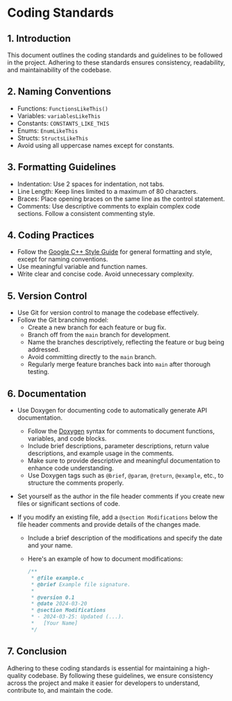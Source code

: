 # Coding Standards

## 1. Introduction

This document outlines the coding standards and guidelines to be followed in the project. Adhering to these standards ensures consistency, readability, and maintainability of the codebase.

## 2. Naming Conventions

- Functions: `FunctionsLikeThis()`
- Variables: `variablesLikeThis`
- Constants: `CONSTANTS_LIKE_THIS`
- Enums: `EnumLikeThis`
- Structs: `StructsLikeThis`
- Avoid using all uppercase names except for constants.

## 3. Formatting Guidelines

- Indentation: Use 2 spaces for indentation, not tabs.
- Line Length: Keep lines limited to a maximum of 80 characters.
- Braces: Place opening braces on the same line as the control statement.
- Comments: Use descriptive comments to explain complex code sections. Follow a consistent commenting style.

## 4. Coding Practices

- Follow the [Google C++ Style Guide](https://google.github.io/styleguide/cppguide.html) for general formatting and style, except for naming conventions.
- Use meaningful variable and function names.
- Write clear and concise code. Avoid unnecessary complexity.

## 5. Version Control

- Use Git for version control to manage the codebase effectively.
- Follow the Git branching model:
  - Create a new branch for each feature or bug fix.
  - Branch off from the `main` branch for development.
  - Name the branches descriptively, reflecting the feature or bug being addressed.
  - Avoid committing directly to the `main` branch.
  - Regularly merge feature branches back into `main` after thorough testing.

## 6. Documentation

- Use Doxygen for documenting code to automatically generate API documentation.

  - Follow the [Doxygen](https://fnch.users.sourceforge.net/doxygen_c.html) syntax for comments to document functions, variables, and code blocks.
  - Include brief descriptions, parameter descriptions, return value descriptions, and example usage in the comments.
  - Make sure to provide descriptive and meaningful documentation to enhance code understanding.
  - Use Doxygen tags such as `@brief`, `@param`, `@return`, `@example`, etc., to structure the comments properly.

- Set yourself as the author in the file header comments if you create new files or significant sections of code.
- If you modify an existing file, add a `@section Modifications` below the file header comments and provide details of the changes made.

  - Include a brief description of the modifications and specify the date and your name.
  - Here's an example of how to document modifications:

    ```c
    /**
     * @file example.c
     * @brief Example file signature.
     *
     * @version 0.1
     * @date 2024-03-20
     * @section Modifications
     * - 2024-03-25: Updated (...).
     *   [Your Name]
     */
    ```

## 7. Conclusion

Adhering to these coding standards is essential for maintaining a high-quality codebase. By following these guidelines, we ensure consistency across the project and make it easier for developers to understand, contribute to, and maintain the code.
